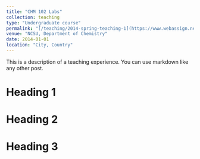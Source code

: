 ```yaml
---
title: "CHM 102 Labs"
collection: teaching
type: "Undergraduate course"
permalink: "[/teaching/2014-spring-teaching-1](https://www.webassign.net/labsgraceperiod/ncsugenchem102labv1/syllabus/manual.html)"
venue: "NCSU, Department of Chemistry"
date: 2014-01-01
location: "City, Country"
---
```


This is a description of a teaching experience. You can use markdown like any other post.

Heading 1
======

Heading 2
======

Heading 3
======
